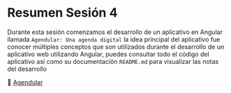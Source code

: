 # Resumen Sesión 4

Durante esta sesión comenzamos el desarrollo de un aplicativo en Angular llamada `Agendular: Una agenda digital` la idea principal del aplicativo fue conocer múltiples conceptos que son utilizados durante el desarrollo de un aplicativo web utilizando Angular, puedes consultar todo el código del aplicativo así como su documentación `README.md` para visualizar las notas del desarrollo

🔗 [Agendular](https://github.com/tlamabyte-code/agendular/tree/develop)